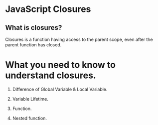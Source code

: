 # JavaScript Closures

## What is closures?

Closures is a  function having access to the parent scope, even after the parent function has closed.


# What you need to know to understand closures.

1. Difference of Global Variable & Local Variable.

2. Variable Lifetime. 

3. Function.

4. Nested function.
